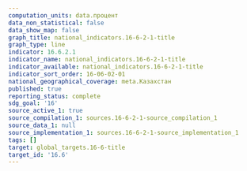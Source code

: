 ```yaml
---
computation_units: data.процент
data_non_statistical: false
data_show_map: false
graph_title: national_indicators.16-6-2-1-title
graph_type: line
indicator: 16.6.2.1
indicator_name: national_indicators.16-6-2-1-title
indicator_available: national_indicators.16-6-2-1-title
indicator_sort_order: 16-06-02-01
national_geographical_coverage: meta.Казахстан
published: true
reporting_status: complete
sdg_goal: '16'
source_active_1: true
source_compilation_1: sources.16-6-2-1-source_compilation_1
source_data_1: null
source_implementation_1: sources.16-6-2-1-source_implementation_1
tags: []
target: global_targets.16-6-title
target_id: '16.6'
---
```

